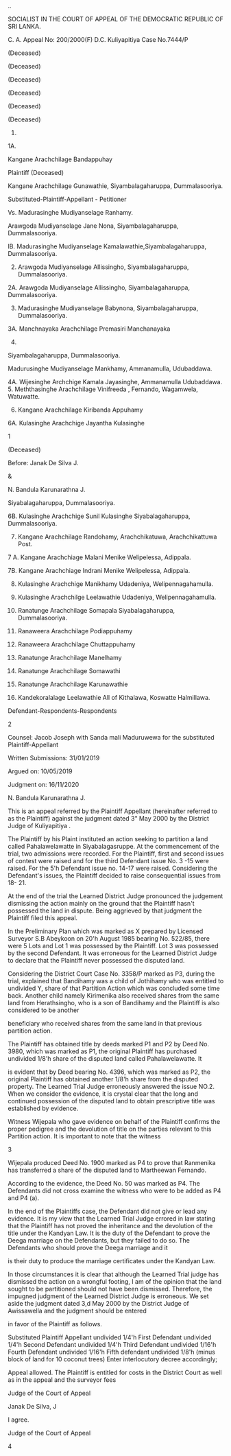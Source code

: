 ..

SOCIALIST IN THE COURT OF APPEAL OF THE DEMOCRATIC REPUBLIC OF SRI LANKA.

C. A. Appeal No: 200/2000(F) D.C. Kuliyapitiya Case No.7444/P

(Deceased)

(Deceased)

(Deceased)

(Deceased)

(Deceased)

(Deceased)

1.

1A.

Kangane Arachchilage Bandappuhay

Plaintiff (Deceased)

Kangane Arachchilage Gunawathie, Siyambalagaharuppa, Dummalasooriya.

Substituted-Plaintiff-Appellant - Petitioner

Vs. Madurasinghe Mudiyanselage Ranhamy.

Arawgoda Mudiyanselage Jane Nona, Siyambalagaharuppa, Dummalasooriya.

lB. Madurasinghe Mudiyanselage Kamalawathie,Siyambalagaharuppa, Dummalasooriya.

2. Arawgoda Mudiyanselage Allissingho, Siyambalagaharuppa, Dummalasooriya.

2A. Arawgoda Mudiyanselage Allissingho, Siyambalagaharuppa, Dummalasooriya.

3. Madurasinghe Mudiyanselage Babynona, Siyambalagaharuppa, Dummalasooriya.

3A. Manchnayaka Arachchilage Premasiri Manchanayaka

4.

Siyambalagaharuppa, Dummalasooriya.

Madurusinghe Mudiyanselage Mankhamy, Ammanamulla, Udubaddawa.

4A. Wijesinghe Archchige Kamala Jayasinghe, Ammanamulla Udubaddawa. 5. Meththasinghe Arachchilage Vinifreeda , Fernando, Wagamwela, Watuwatte.

6. Kangane Arachchilage Kiribanda Appuhamy

6A. Kulasinghe Arachchige Jayantha Kulasinghe

1

(Deceased)

Before: Janak De Silva J.

&

N. Bandula Karunarathna J.

Siyabalagaharuppa, Dummalasooriya.

6B. Kulasinghe Arachchige Sunil Kulasinghe Siyabalagaharuppa, Dummalasooriya.

7. Kangane Arachchilage Randohamy, Arachchikatuwa, Arachchikattuwa Post.

7 A. Kangane Arachchiage Malani Menike Welipelessa, Adippala.

7B. Kangane Arachchiage Indrani Menike Welipelessa, Adippala.

8. Kulasinghe Arachchige Manikhamy Udadeniya, Welipennagahamulla.

9. Kulasinghe Arachchilge Leelawathie Udadeniya, Welipennagahamulla.

10. Ranatunge Arachchilage Somapala Siyabalagaharuppa, Dummalasooriya.

11. Ranaweera Arachchilage Podiappuhamy

12. Ranaweera Arachchilage Chuttappuhamy

13. Ranatunge Arachchilage Manelhamy

14. Ranatunge Arachchilage Somawathi

15. Ranatunge Arachchilage Karunawathie

16. Kandekoralalage Leelawathie All of Kithalawa, Koswatte Halmillawa.

Defendant-Respondents-Respondents

2

Counsel: Jacob Joseph with Sanda mali Maduruwewa for the substituted Plaintiff-Appellant

Written Submissions: 31/01/2019

Argued on: 10/05/2019

Judgment on: 16/11/2020

N. Bandula Karunarathna J.

This is an appeal referred by the Plaintiff Appellant (hereinafter referred to as the Plaintiff) against the judgment dated 3" May 2000 by the District Judge of Kuliyapitiya .

The Plaintiff by his Plaint instituted an action seeking to partition a land called Pahalawelawatte in Siyabalagasruppe. At the commencement of the trial, two admissions were recorded. For the Plaintiff, first and second issues of contest were raised and for the third Defendant issue No. 3 -15 were raised. For the 5'h Defendant issue no. 14-17 were raised. Considering the Defendant's issues, the Plaintiff decided to raise consequential issues from 18- 21.

At the end of the trial the Learned District Judge pronounced the judgement dismissing the action mainly on the ground that the Plaintiff hasn't possessed the land in dispute. Being aggrieved by that judgment the Plaintiff filed this appeal.

In the Preliminary Plan which was marked as X prepared by Licensed Surveyor S.B Abeykoon on 20'h August 1985 bearing No. 522/85, there were 5 Lots and Lot 1 was possessed by the Plaintiff. Lot 3 was possessed by the second Defendant. It was erroneous for the Learned District Judge to declare that the Plaintiff never possessed the disputed land.

Considering the District Court Case No. 3358/P marked as P3, during the trial, explained that Bandihamy was a child of Jothihamy who was entitled to undivided Y, share of that Partition Action which was concluded some time back. Another child namely Kirimenika also received shares from the same land from Herathsingho, who is a son of Bandihamy and the Plaintiff is also considered to be another

beneficiary who received shares from the same land in that previous partition action.

The Plaintiff has obtained title by deeds marked P1 and P2 by Deed No. 3980, which was marked as P1, the original Plaintiff has purchased undivided 1/8'h share of the disputed land called Pahalawelawatte. It

is evident that by Deed bearing No. 4396, which was marked as P2, the original Plaintiff has obtained another 1/8'h share from the disputed property. The Learned Trial Judge erroneously answered the issue NO.2. When we consider the evidence, it is crystal clear that the long and continued possession of the disputed land to obtain prescriptive title was established by evidence.

Witness Wijepala who gave evidence on behalf of the Plaintiff confirms the proper pedigree and the devolution of title on the parties relevant to this Partition action. It is important to note that the witness

3

Wijepala produced Deed No. 1900 marked as P4 to prove that Ranmenika has transferred a share of the disputed land to Martheewan Fernando.

According to the evidence, the Deed No. 50 was marked as P4. The Defendants did not cross examine the witness who were to be added as P4 and P4 (a).

In the end of the Plaintiffs case, the Defendant did not give or lead any evidence. It is my view that the Learned Trial Judge errored in law stating that the Plaintiff has not proved the inheritance and the devolution of the title under the Kandyan Law. It is the duty of the Defendant to prove the Deega marriage on the Defendants, but they failed to do so. The Defendants who should prove the Deega marriage and it

is their duty to produce the marriage certificates under the Kandyan Law.

In those circumstances it is clear that although the Learned Trial judge has dismissed the action on a wrongful footing, I am of the opinion that the land sought to be partitioned should not have been dismissed. Therefore, the impugned judgment of the Learned District Judge is erroneous. We set aside the judgment dated 3,d May 2000 by the District Judge of Awissawella and the judgment should be entered

in favor of the Plaintiff as follows.

Substituted Plaintiff Appellant undivided 1/4'h First Defendant undivided 1/4'h Second Defendant undivided 1/4'h Third Defendant undivided 1/16'h Fourth Defendant undivided 1/16'h Fifth defendant undivided 1/8'h (minus block of land for 10 coconut trees) Enter interlocutory decree accordingly;

Appeal allowed. The Plaintiff is entitled for costs in the District Court as well as in the appeal and the surveyor fees

Judge of the Court of Appeal

Janak De Silva, J

I agree.

Judge of the Court of Appeal

4